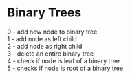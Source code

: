 # Binary Trees <br />
0 - add new node to binary tree <br />
1 - add node as left child <br />
2 - add node as right child <br />
3 - delete an entire binary tree <br />
4 - check if node is leaf of a binary tree <br />
5 - checks if node is root of a binary tree <br />
